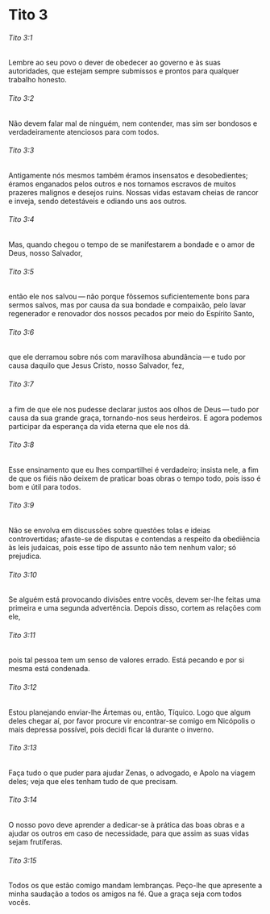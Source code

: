 # Tito 3

###### Tito 3:1

Lembre ao seu povo o dever de obedecer ao governo e às suas autoridades, que estejam sempre submissos e prontos para qualquer trabalho honesto.

###### Tito 3:2

Não devem falar mal de ninguém, nem contender, mas sim ser bondosos e verdadeiramente atenciosos para com todos.

###### Tito 3:3

Antigamente nós mesmos também éramos insensatos e desobedientes; éramos enganados pelos outros e nos tornamos escravos de muitos prazeres malignos e desejos ruins. Nossas vidas estavam cheias de rancor e inveja, sendo detestáveis e odiando uns aos outros.

###### Tito 3:4

Mas, quando chegou o tempo de se manifestarem a bondade e o amor de Deus, nosso Salvador,

###### Tito 3:5

então ele nos salvou — não porque fôssemos suficientemente bons para sermos salvos, mas por causa da sua bondade e compaixão, pelo lavar regenerador e renovador dos nossos pecados por meio do Espírito Santo,

###### Tito 3:6

que ele derramou sobre nós com maravilhosa abundância — e tudo por causa daquilo que Jesus Cristo, nosso Salvador, fez,

###### Tito 3:7

a fim de que ele nos pudesse declarar justos aos olhos de Deus — tudo por causa da sua grande graça, tornando-nos seus herdeiros. E agora podemos participar da esperança da vida eterna que ele nos dá.

###### Tito 3:8

Esse ensinamento que eu lhes compartilhei é verdadeiro; insista nele, a fim de que os fiéis não deixem de praticar boas obras o tempo todo, pois isso é bom e útil para todos.

###### Tito 3:9

Não se envolva em discussões sobre questões tolas e ideias controvertidas; afaste-se de disputas e contendas a respeito da obediência às leis judaicas, pois esse tipo de assunto não tem nenhum valor; só prejudica.

###### Tito 3:10

Se alguém está provocando divisões entre vocês, devem ser-lhe feitas uma primeira e uma segunda advertência. Depois disso, cortem as relações com ele,

###### Tito 3:11

pois tal pessoa tem um senso de valores errado. Está pecando e por si mesma está condenada.

###### Tito 3:12

Estou planejando enviar-lhe Ártemas ou, então, Tíquico. Logo que algum deles chegar aí, por favor procure vir encontrar-se comigo em Nicópolis o mais depressa possível, pois decidi ficar lá durante o inverno.

###### Tito 3:13

Faça tudo o que puder para ajudar Zenas, o advogado, e Apolo na viagem deles; veja que eles tenham tudo de que precisam.

###### Tito 3:14

O nosso povo deve aprender a dedicar-se à prática das boas obras e a ajudar os outros em caso de necessidade, para que assim as suas vidas sejam frutíferas.

###### Tito 3:15

Todos os que estão comigo mandam lembranças. Peço-lhe que apresente a minha saudação a todos os amigos na fé. Que a graça seja com todos vocês.

